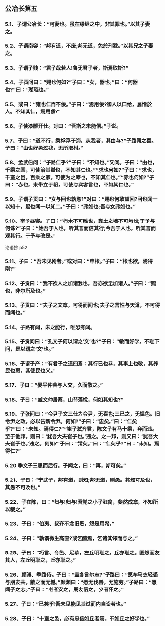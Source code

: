## 公冶长第五

### 5.1、子谓公冶长：“可妻也。虽在缧绁之中，非其罪也。”以其子妻之。

### 5.2、子谓南容：“邦有道，不废;邦无道，免於刑戮。”以其兄之子妻之。

### 5.3、子谓子贱：“君子哉若人!鲁无君子者，斯焉取斯?”

### 5.4、子贡问曰：“赐也何如?”子曰：“女，器也。”曰：“何器也?”曰：“瑚琏也。”

### 5.5、或曰：“雍也仁而不佞。”子曰：“焉用佞?御人以口给，屡憎於人。不知其仁，焉用佞?”

### 5.6、子使漆雕开仕。对曰：“吾斯之未能信。”子说。

### 5.7、子曰：“道不行，乘桴浮于海。从我者，其由与?”子路闻之喜。子曰：“由也好勇过我，无所取材。”

### 5.8、孟武伯问：“子路仁乎?”子曰：“不知也。”又问。子曰：“由也，千乘之国，可使治其赋也，不知其仁也。”“求也何如?”子曰：“求也，千室之邑，百乘之家，可使为之宰也，不知其仁也。”“赤也何如?”子曰：“赤也，束带立于朝，可使与宾客言也，不知其仁也。”

### 5.9、子谓子贡曰：“女与回也孰愈?”对曰：“赐也何敢望回?回也闻一以知十，赐也闻一以知二。”子曰：“弗如也;吾与女弗如也。”

### 5.10、宰予昼寝。子曰：“朽木不可雕也，粪土之墙不可圬也;于予与何诛?”子曰：“始吾于人也，听其言而信其行;今吾于人也，听其言而观其行。于予与改是。”

论语抄 p52

### 5.11、子曰：“吾未见刚者。”或对曰：“申枨。”子曰：“枨也欲，焉得刚?”

### 5.12、子贡曰：“我不欲人之加诸我也，吾亦欲无加诸人。”子曰：“赐也，非尔所及也。”

### 5.13、子贡曰：“夫子之文章，可得而闻也;夫子之言性与天道，不可得而闻也。”

### 5.14、子路有闻，未之能行，唯恐有闻。

### 5.15、子贡问曰：“孔文子何以谓之‘文’也?”子曰：“敏而好学，不耻下问，是以谓之‘文’也。”

### 5.16、子谓子产：“有君子之道四焉：其行已也恭，其事上也敬，其养民也惠，其使民也义。”

### 5.17、子曰：“晏平仲善与人交，久而敬之。”

### 5.18、子曰：“臧文仲居蔡，山节藻梲，何如其知也?”

### 5.19、子张问曰：“令尹子文三仕为令尹，无喜色;三已之，无愠色。旧令尹之政，必以告新令尹。何如?”子曰：“忠矣。”曰：“仁矣乎?”曰：“未知。焉得仁?”“崔子弑齐君，陈文子有马十乘，弃而违。至于他邦，则曰：‘犹吾大夫崔子也。’违之。之一邦，则又曰：‘犹吾大夫崔子也。’违之。何如?”子曰：“清矣。”曰：“仁矣乎?”曰：“未知。焉得仁?”

### 5.20 季文子三思而后行。子闻之，曰：“再，斯可矣。”

### 5.21、子曰：“宁武子，邦有道，则知;邦无道，则愚。其知可及也，其愚不可及也。”

### 5.22、子在陈，曰：“归与!归与!吾党之小子狂简，斐然成章，不知所以裁之。”

### 5.23、子曰：“伯夷、叔齐不念旧恶，怨是用希。”

### 5.24、子曰：“孰谓微生高直?或乞醯焉，乞诸其邻而与之。”

### 5.25、子曰：“巧言、令色、足恭，左丘明耻之，丘亦耻之。匿怨而友其人，左丘明耻之，丘亦耻之。”

### 5.26、颜渊、季路侍。子曰：“盍各言尔志?”子路曰：“愿车马衣轻裘与朋友共，敝之而无憾。”颜渊曰：“愿无伐善，无施劳。”子路曰：“愿闻子之志。”子曰：“老者安之，朋友信之，少者怀之。”

### 5.27、子曰：“已矣乎!吾未见能见其过而内自讼者也。”

### 5.28、子曰：“十室之邑，必有忠信如丘者焉，不如丘之好学也。”

